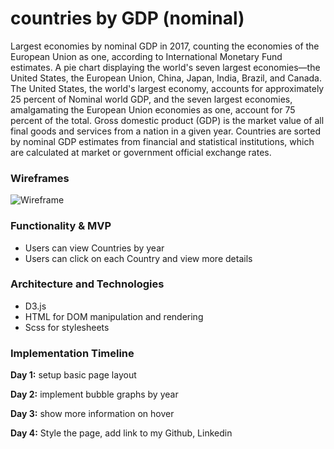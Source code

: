 # countries by GDP (nominal)

Largest economies by nominal GDP in 2017,
counting the economies of the European Union as one,
according to International Monetary Fund estimates.
A pie chart displaying the world's seven largest economies—the United States, the European Union, China, Japan, India, Brazil, and Canada.
The United States, the world's largest economy, accounts for approximately 25 percent of Nominal world GDP, and the seven largest economies, amalgamating the European Union economies as one, account for 75 percent of the total.
Gross domestic product (GDP) is the market value of all final goods and services from a nation in a given year. Countries are sorted by nominal GDP estimates from financial and statistical institutions, which are calculated at market or government official exchange rates.

### Wireframes

![Wireframe]()

### Functionality & MVP
* Users can view Countries by year
* Users can click on each Country and view more details

### Architecture and Technologies
*	D3.js
*	HTML for DOM manipulation and rendering
*	Scss for stylesheets

### Implementation Timeline

**Day 1:**
setup basic page layout

**Day 2:**
implement bubble graphs by year

**Day 3:**
show more information on hover

**Day 4:**
Style the page, add link to my Github, Linkedin

